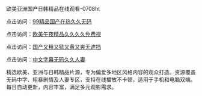 欧美亚洲国产日韩精品在线观看-0708ht

点击访问：<a href="https://heiliaowzu4ur.pages.dev">99精品国产在热久久无码</a>

点击访问：<a href="https://heiliaozj3tjd.pages.dev">欧美午夜精品久久久久免费视</a>

点击访问：<a href="https://heiliaoe8ajia.pages.dev">国产又粗又猛又黄又爽无遮挡</a>

点击访问：<a href="https://heiliaoxqkkct.pages.dev">中文字幕无码久久人妻</a>

精选欧美、亚洲与日韩精品片源，专为偏爱多地区风格内容的观众打造。资源覆盖无码中字、粗暴剧情及人妻专区，支持在线播放不卡顿，适用于手机和电脑双端。每日自动更新，内容丰富，满足多元观影需求。


<span style="display:none;">[Canonical link](https://github.com/doi20250708/doi19 ）</span>
